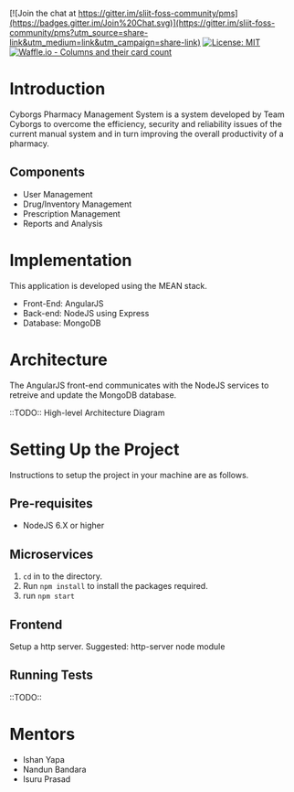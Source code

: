 [![Join the chat at https://gitter.im/sliit-foss-community/pms](https://badges.gitter.im/Join%20Chat.svg)](https://gitter.im/sliit-foss-community/pms?utm_source=share-link&utm_medium=link&utm_campaign=share-link) [![License: MIT](https://img.shields.io/badge/License-MIT-yellow.svg)](https://raw.githubusercontent.com/sliit-foss/pms/master/LICENSE) [![Waffle.io - Columns and their card count](https://badge.waffle.io/sliit-foss/pms.svg?columns=In%20Progress,Done)](https://waffle.io/sliit-foss/pms)


# Introduction
Cyborgs Pharmacy Management System is a system developed by Team Cyborgs to overcome the efficiency, security and reliability issues of the current manual system and in turn improving the overall productivity of a pharmacy.

## Components
  - User Management
  - Drug/Inventory Management
  - Prescription Management
  - Reports and Analysis

# Implementation
This application is developed using the MEAN stack.
 - Front-End: AngularJS
 - Back-end: NodeJS using Express
 - Database: MongoDB

# Architecture
The AngularJS front-end communicates with the NodeJS services to retreive and update the MongoDB database.

::TODO:: High-level Architecture Diagram

# Setting Up the Project
Instructions to setup the project in your machine are as follows.

## Pre-requisites
* NodeJS 6.X or higher

## Microservices
1. `cd` in to the directory.
2. Run `npm install` to install the packages required. 
3. run `npm start`

## Frontend
Setup a http server. Suggested: http-server node module

## Running Tests
::TODO::

# Mentors
  - Ishan Yapa
  - Nandun Bandara
  - Isuru Prasad
